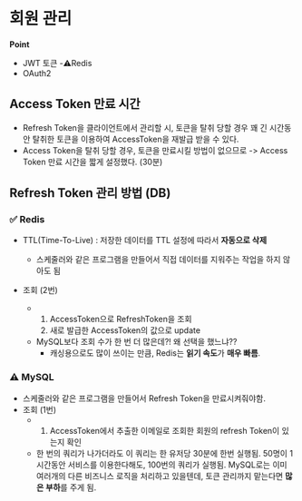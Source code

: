# 회원 관리
**Point**
- JWT 토큰
-⚠️Redis
- OAuth2

## Access Token 만료 시간
- Refresh Token을 클라이언트에서 관리할 시, 토큰을 탈취 당할 경우 꽤 긴 시간동안 탈취한 토큰을 이용하여 AccessToken을 재발급 받을 수 있다.
- Access Token을 탈취 당할 경우, 토큰을 만료시킬 방법이 없으므로 -> Access Token 만료 시간을 짧게 설정했다. (30분)

## Refresh Token 관리 방법 (DB)
### ✅ Redis 
- TTL(Time-To-Live) : 저장한 데이터를 TTL 설정에 따라서 **자동으로 삭제**
  - 스케줄러와 같은 프로그램을 만들어서 직접 데이터를 지워주는 작업을 하지 않아도 됨
    
- 조회 (2번)
  - 1. AccessToken으로 RefreshToken을 조회
    2. 새로 발급한 AccessToken의 값으로 update
  - MySQL보다 조회 수가 한 번 더 많은데?! 왜 선택을 했느냐??
    - 캐싱용으로도 많이 쓰이는 만큼, Redis는 **읽기 속도**가 **매우 빠름**.
      
### ⚠️ MySQL
- 스케줄러와 같은 프로그램을 만들어서 Refresh Token을 만료시켜줘야함.
- 조회 (1번)
  - 1. AccessToken에서 추출한 이메일로 조회한 회원의 refresh Token이 있는지 확인
  - 한 번의 쿼리가 나가더라도 이 쿼리는 한 유저당 30분에 한번 실행됨.
    50명이 1시간동안 서비스를 이용한다해도, 100번의 쿼리가 실행됨.
    MySQL로는 이미 여러개의 다른 비즈니스 로직을 처리하고 있을텐데, 토큰 관리까지 맡는다면 **많은 부하**를 주게 됨.
